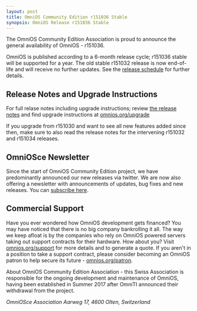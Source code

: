 ```yaml
---
layout: post
title: OmniOS Community Edition r151036 Stable
synopsis: OmniOS Release r151036 Stable
---
```

The OmniOS Community Edition Association is proud to announce the general
availability of OmniOS - r151036.

OmniOS is published according to a 6-month release cycle; r151036 stable
will be supported for a year. The old stable r151032 release is now
end-of-life and will receive no further updates.
See the [release schedule](/schedule.html) for further details.

## Release Notes and Upgrade Instructions

For full relase notes including upgrade instructions; review [the release
notes](/releasenotes.html) and find upgrade instructions at
[omnios.org/upgrade](/upgrade.html)

If you upgrade from r151030 and want to see all new features added since then,
make sure to also read the release notes for the intervening r151032 and
r151034 releases.

## OmniOSce Newsletter

Since the start of OmniOS Community Edition project, we have predominantly
announced our new releases via twitter. We are now also offering a
newsletter with announcements of updates, bug fixes and new releases. You can
[subscribe here](http://eepurl.com/dL1z7k).

## Commercial Support

Have you ever wondered how OmniOS development gets financed? You may have
noticed that there is no big company bankrolling it all. The way we keep afloat
is by the companies who rely on OmniOS powered servers taking out support
contracts for their hardware. How about you? Visit
[omnios.org/support](/invoice.html) for more details and to generate a quote.
If you aren't in a position to take a support contract, please consider
becoming an OmniOS patron to help secure its future -
[omnios.org/patron](/patron.html).

About OmniOS Community Edition Association - this Swiss Association is
responsible for the ongoing development and maintenance of OmniOS, having been
established in Summer 2017 after OmniTI announced their withdrawal from the
project.

_OmniOSce Association_
_Aarweg 17, 4600 Olten, Switzerland_

